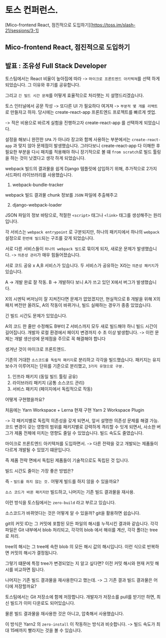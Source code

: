 # 토스 컨퍼런스. 

[Mico-frontend React, 점진적으로 도입하기][https://toss.im/slash-21/sessions/3-1]

<h2>Mico-frontend React, 점진적으로 도입하기</h2>

## 발표 : 조유성 Full Stack Developer 

토스팀에서는 React 비율이 높아짐에 따라 -> `마이크로 프론트엔드 아키텍쳐`를 선택 하게 되었습니다.
그 이유와 후기를 공유합니다.

그리고 `긴 빌드 시간 문제`를 어떻게 효율적으로 처리햇는 지 설명드리겠습니다.

토스 인터널에서 공문 작성 -> 또다른 UI 가 필요하다 여겨져 -> `부분적 몇 개를 리액트`로 만들자고 하자.
당시에는 create-react-app 프론트엔드 프로젝트를 빠르게 셋업.

-> 적은 비용으로 바르게 실험을 진행하고자 create-react-app 를 선택하게 되었습니다.

설정을 해보니 완전한 `SPA` 가 아니라 장고와 함께 사용하는 부분에서는 `create-react-app` 과 맞지 않아 문제점이 발생했습니다.
그러다보니 create-react-app 다 이해한 후 필요한 부분을 다시 패치를 적용해야 하니 장기적으로 볼 떄 `from scratch`로 빌드 툴링을 하는 것이 낫겠다고 생각 하게 되었습니다.

webpack 빌드의 결과물을 쉽게 Django 템플릿에 삽입하기 위해, 추가적으로 2가지 서드파티 라이브러리를 사용했습니다.

1. webpack-bundle-tracker 

webpack 빌드 결과물 chunk 정보를 `JSON` 파일에 추출해주고

2. django-webpack-loader 

JSON 파일의 정보 바탕으로, 적절한 `<script>` 태그나 `<link>` 태그를 생성해주는 원리입니다.

각 서비스는 `webpack entrypoint` 로 구분되지만,
하나의 패키지에서 하나의 `webpack` 설정으로 `한번에 빌드`되는 구조를 갖게 되었습니다.

서로 다른 서비스들이 `하나의 webpack 빌드`로 묶이게 되자, 새로운 문제가 발생했습니다.
-> `의존성 관리`가 매우 힘들어졌습니다. 

서로 코드 공유 x A,B 서비스가 있습니다.
두 서비스가 공유하는 X라는 `의존성 패키지`가 있습니다.

A -> 개발 완료 잘 작동.
B -> 개발하다 보니 A가 쓰고 있던 X에서 버그가 발생했습니다.

X의 시멘틱 버저닝이 잘 지켜진다면 문제가 없었겠지만,
현실적으로 B 개발을 위해 X의 패치 버전만 올려도, 
A의 작동이 바뀌거나, 빌드 실패하는 경우가 종종 있었습니다.


긴 빌드 시간도 문제가 있었습니다.

A의 코드 한 줄만 수정해도 B부터 Z 서비스까지 모두 새로 빌드해야 하니 빌드 시간이 길어집니다.
개발자 로컬 환경에서 페이지 변경까지 수 초 이상 발생합니다.
-> 이런 문제는 개발 생산성에 문제점을 주므로 꼭 해결해야 합니다

생겨난 것이 마이크로 프론트엔드.



기존의 거대한 `소스코드를 독립적 패키지`로 분리하고 각각을 빌드했습니다.
패키지는 유지보수가 이루어지는 단위를 기준으로 분리했고, `3가지 유형으로 구분.`

1. 인프라 패키지 (동일 빌드 툴링 공유) 
2. 라이브러리 패키지 (공통 소스코드 관리) 
3. 서비스 패키지 (페이지에서 독립적으로 작동) 

어떻게 구현했을까요?

처음에는 Yarn Workspace + Lerna 
현재 구현 Yarn 2 Workspace Plugin 

-> 각 패키지별로 독립적 의존성을 갖게 되면서, 앞서 설명한 의존성 문제를 해결 가능.
코드 변경이 갖는 영향의 범위를 패키지별로 강력하게 격리할 수 잇게 되면서, 사소한 버그가 제품 전체에 미치는 영향도 줄일 수 있었습니다.
빌드 속도도 줄였습니다.



마이크로 프론트엔드 아키텍처를 도입하면서.
-> 다른 전략을 갖고 개발되는 제품들이 다르게 개발될 수 있었기 떄문입니다.

즉 제품 전략 면에서 독립된 제품들이 기술적으로도 독립된 것 입니다.



빌드 시간도 줄이는 가장 좋은 방법은? 

즉 - `빌드를 하지 않는 것.`
어떻게 빌드를 하지 않을 수 있을까요?

`소스 코드가 바뀐 패키지만` 빌드하고,
나머지는 기존 빌드 결과물을 재사용.

이런 방식을 토스팀에서는 `zero-build` 라고 부르고 있습니다.



소스코드가 바뀌엇다는 것은 어떻게 알 수 있을까?
git을 활용하면 쉽습니다.

git의 커밋 ID는 그 커밋에 포함된 모든 파일의 해시를 누적시킨 결과와 같습니다.
각각 파일은 Git 내부에서 blob 처리되고,
각각의 blob 에서 해쉬를 계산, 각각 폴더는 tree로 처리.

tree의 해시는 그 tree에 속한 blob 의 모든 해시 값의 해시입니다.
이런 식으로 반복하면 커밋의 해시가 결정됩니다.

그렇기 떄문에 특정 tree가 변경되었는 지 알고 싶다면?
이전 커밋 해시와 현재 커밋 해시를 비교하면 됩니다.

나머지는 기존 빌드 결과물을 재사용한다고 했는데.
-> 그 기존 결과 빌드 결과물은 어디에 저장할까요?

토스팀에서는 Git 저장소에 함께 저장합니다.
개발자가 저장소를 pull를 받기만 하면, 최신 빌드가 이미 다운로도 되어있습니다.

물론 빌드 결과물을 재사용한 것은 아니고, 압축해서 사용했습니다.



이 방식은 Yarn2 의 `zero-install` 이 작동하는 방식과 비슷합니다.
-> 빌드 속도가 최대 15배까지 빨라지는 것을 볼 수 있습니다.

